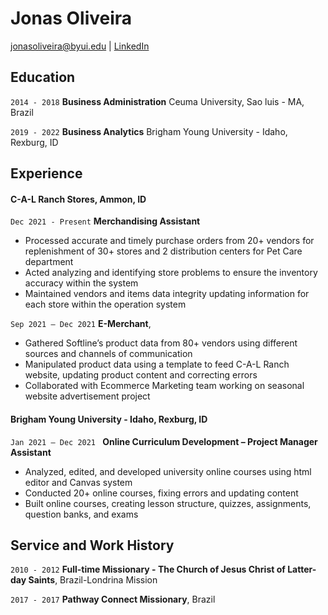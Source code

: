 # Jonas Oliveira

<div id="webaddress">
<a href="jonasoliveira@byui.edu">jonasoliveira@byui.edu</a>
| <a href="https://linkedin.com/in/jonasoliveira5/">LinkedIn</a>
</div>

<!-- https://www.monique.tech/the-art-of-markdown -->


## Education

`2014 - 2018`
__Business Administration__ 
 Ceuma University, Sao luis - MA, Brazil

`2019 - 2022`
__Business Analytics__
 Brigham Young University - Idaho, Rexburg, ID



## Experience

#### C-A-L Ranch Stores, Ammon, ID

`Dec 2021 - Present`
__Merchandising Assistant__

- Processed accurate and timely purchase orders from 20+ vendors for replenishment of 30+ stores and 2 
distribution centers for Pet Care department
- Acted analyzing and identifying store problems to ensure the inventory accuracy within the system
- Maintained vendors and items data integrity updating information for each store within the operation system

`Sep 2021 – Dec 2021`
__E-Merchant__,

- Gathered Softline’s product data from 80+ vendors using different sources and channels of communication
-  Manipulated product data using a template to feed C-A-L Ranch website, updating product content and 
correcting errors
- Collaborated with Ecommerce Marketing team working on seasonal website advertisement project 

#### Brigham Young University - Idaho, Rexburg, ID

`Jan 2021 – Dec 2021 `
__Online Curriculum Development – Project Manager Assistant__

- Analyzed, edited, and developed university online courses using html editor and Canvas system
- Conducted 20+ online courses, fixing errors and updating content
- Built online courses, creating lesson structure, quizzes, assignments, question banks, and exams


## Service and Work History

`2010 - 2012`
__Full-time Missionary - The Church of Jesus Christ of Latter-day Saints__, Brazil-Londrina Mission


`2017 - 2017`
__Pathway Connect Missionary__, Brazil



<!-- ### Footer

Last updated: May 2013 -->



